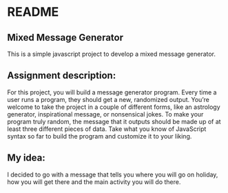 # README

## Mixed Message Generator

This is a simple javascript project to develop a mixed message generator.

## Assignment description:

For this project, you will build a message generator program. Every time a user runs a program, they should get a new, randomized output. You’re welcome to take the project in a couple of different forms, like an astrology generator, inspirational message, or nonsensical jokes. To make your program truly random, the message that it outputs should be made up of at least three different pieces of data. Take what you know of JavaScript syntax so far to build the program and customize it to your liking.

## My idea:

I decided to go with a message that tells you where you will go on holiday, how you will get there and the main activity you will do there. 